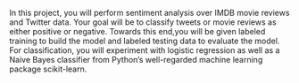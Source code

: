 In this project, you will perform sentiment analysis over IMDB movie reviews and Twitter data. 
Your goal will be to classify tweets or movie reviews as either positive or negative. 
Towards this end,you will be given labeled training to build the model  and labeled testing data to evaluate the model. 
For classification, you will experiment with logistic regression as well as 
a Naive Bayes classifier from Python’s well-regarded machine learning package scikit-learn. 
